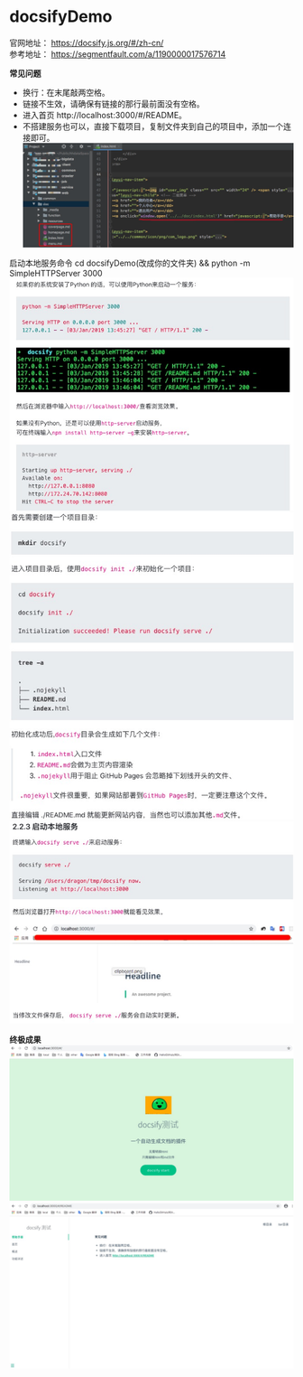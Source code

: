 # docsifyDemo
官网地址： https://docsify.js.org/#/zh-cn/  
参考地址： https://segmentfault.com/a/1190000017576714  

**常见问题**
- 换行：在末尾敲两空格。
- 链接不生效，请确保有链接的那行最前面没有空格。
- 进入首页 http://localhost:3000/#/README。
- 不搭建服务也可以，直接下载项目，复制文件夹到自己的项目中，添加一个连接即可。
    ![img](readImg/menu.jpg "连接菜单")

启动本地服务命令 cd docsifyDemo(改成你的文件夹) && python -m SimpleHTTPServer 3000  
![img](readImg/docsity1.jpg "docsify1")  
![img](readImg/docsity2.jpg "docsify2")  
![img](readImg/docsity3.jpg "docsify3")

**终极成果**
![img](readImg/coverpage.jpg "封面")
![img](readImg/demo.jpg "样例")
